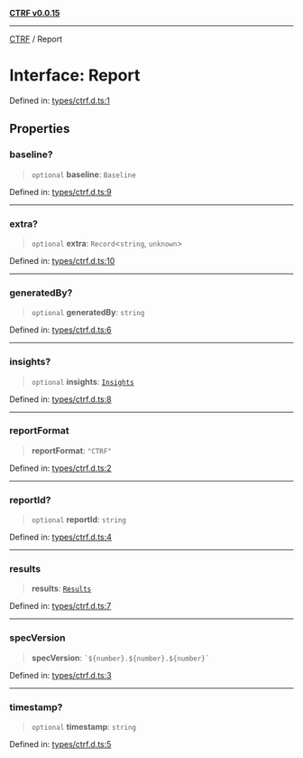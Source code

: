 [**CTRF v0.0.15**](../README.md)

***

[CTRF](../README.md) / Report

# Interface: Report

Defined in: [types/ctrf.d.ts:1](https://github.com/ctrf-io/ctrf-core-js/blob/main/types/ctrf.d.ts#L1)

## Properties

### baseline?

> `optional` **baseline**: `Baseline`

Defined in: [types/ctrf.d.ts:9](https://github.com/ctrf-io/ctrf-core-js/blob/main/types/ctrf.d.ts#L9)

***

### extra?

> `optional` **extra**: `Record`\<`string`, `unknown`\>

Defined in: [types/ctrf.d.ts:10](https://github.com/ctrf-io/ctrf-core-js/blob/main/types/ctrf.d.ts#L10)

***

### generatedBy?

> `optional` **generatedBy**: `string`

Defined in: [types/ctrf.d.ts:6](https://github.com/ctrf-io/ctrf-core-js/blob/main/types/ctrf.d.ts#L6)

***

### insights?

> `optional` **insights**: [`Insights`](Insights.md)

Defined in: [types/ctrf.d.ts:8](https://github.com/ctrf-io/ctrf-core-js/blob/main/types/ctrf.d.ts#L8)

***

### reportFormat

> **reportFormat**: `"CTRF"`

Defined in: [types/ctrf.d.ts:2](https://github.com/ctrf-io/ctrf-core-js/blob/main/types/ctrf.d.ts#L2)

***

### reportId?

> `optional` **reportId**: `string`

Defined in: [types/ctrf.d.ts:4](https://github.com/ctrf-io/ctrf-core-js/blob/main/types/ctrf.d.ts#L4)

***

### results

> **results**: [`Results`](Results.md)

Defined in: [types/ctrf.d.ts:7](https://github.com/ctrf-io/ctrf-core-js/blob/main/types/ctrf.d.ts#L7)

***

### specVersion

> **specVersion**: `` `${number}.${number}.${number}` ``

Defined in: [types/ctrf.d.ts:3](https://github.com/ctrf-io/ctrf-core-js/blob/main/types/ctrf.d.ts#L3)

***

### timestamp?

> `optional` **timestamp**: `string`

Defined in: [types/ctrf.d.ts:5](https://github.com/ctrf-io/ctrf-core-js/blob/main/types/ctrf.d.ts#L5)
